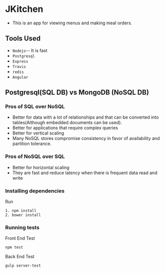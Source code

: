 # JKitchen
* This is an app for viewing menus and making meal orders.

## Tools Used
* `Nodejs`-- It is fast
* `Postgresql`
* `Express`
* `Travis`
* `redis`
* `Angular`


## Postgresql(SQL DB) vs MongoDB (NoSQL DB)
### Pros of SQL over NoSQL
* Better for data with a lot of relationships and that can be converted into tables(Although embedded documents can be used).
* Better for applications that require complex queries
* Better for vertical scaling
* Many NoSQL stores compromise consistency in favor of availability and partition tolerance.

### Pros of NoSQL over SQL
* Better for horizontal scaling
* They are fast and reduce latency when there is frequent data read and write



### Installing dependencies
Run
```
1. npm install
2. bower install
```

### Running tests

Front End Test

```
npm test
```

Back End Test
```
gulp server-test 
```